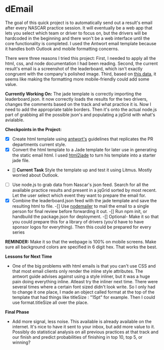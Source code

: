 dEmail
======

The goal of this quick project is to automatically send out a result's email after every NASCAR practice session. It will eventually be a web app that lets you select which team or driver to focus on, but the drivers will be hardcoded in the beginning and there won't be a web interface until the core functionality is completed. I used the Antwort email template because it handles both Outlook and mobile formatting concerns.

There were three reasons I tried this project: First, I needed to apply all the html, css, and node documentation I had been reading. Second, the current result's email is a screenshot of the leaderboard, which isn't exactly congruent with the company's polished image. Third, based on [this data](http://www.campaignmonitor.com/resources/will-it-work/email-clients/), it seems like making the formatting more mobile-friendly could add some value. 

**Currently Working On:** The jade template is correctly importing the leaderboard.json. It now correctly loads the results for the two drivers, changes the comments based on the track and what practice it is. Now I need to add the appropriate table borders. Then it's onto the actual node.js part of grabbing all the possible json's and populating a jqGrid with what's avialable.

**Checkpoints in the Project:**

- [X] Create html template using [antwort's](http://internations.github.io/antwort/) guidelines that replicates the PR departments current style. 
- [x] Convert the html template to a Jade template for later use in generating the static email html. I used [html2jade](http://html2jade.com/) to turn his template into a starter jade file.
- [] **Current Task** Style the template up and test it using Litmus. Mostly worried about Outlook.
- [ ] Use node.js to grab data from Nascar's json feed. Search for all the available practice results and present in a jqGrid sorted by most recent. Let the user select which event they want to prepare the email for.
-[X] Combine the leaderboard.json feed with the jade template and save the resulting html to file.
-[] Use [nodemailer](www.nodemailer.com) to mail the email to a single person for final review before forwarding it out.
-[] Run npm init, or handbuild the package.json for deployment.
-[] Optional- Make it so that you could prepare this for a library of drivers (you'd have to have sponsor logos for everything). Then this could be prepared for every series

 **REMINDER:** Make it so that the webpage is 100% on mobile screens. Make sure all background colors are specified in 6 digit hex. That works the best. 

**Lessons for Next Time**
- One of the big problems with html emails is that you can't use CSS and that most email clients only render the inline style attributes. The antwort guide advises against using a style inliner, but it was a huge pain doing everything inline. Atleast try the inliner next time. There were several times where a certain font sized didn't look write. So I only had to change it one place, I made an object called format at the top of the template that had things like titleSize : "15pt" for example. Then I could use format.titleSize all over the place.

**Final Phase**
- Add more signal, less noise. This available is already available on the internet. It's nice to have it sent to your inbox, but add more value to it. Possibly do statistical analysis on all previous practices at that track and our finish and predict probabilities of finishing in top 10, top 5, or winning?

